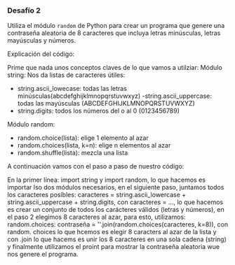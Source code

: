 ### Desafío 2

Utiliza el módulo `random` de Python para crear un programa que genere una contraseña aleatoria de 8 caracteres que incluya letras minúsculas, letras mayúsculas y números.

Explicación del código:

Prime que nada unos conceptos claves de lo que vamos a utilziar: 
Módulo string: Nos da listas de caracteres útiles:
- string.ascii_lowecase: todas las letras minúsculas(abcdefghijklmnopqrstuvwxyz)
-string.ascii_uppercase: todas las mayúsculas (ABCDEFGHIJKLMNOPQRSTUVWXYZ)
- string.digits: todos los números del o al 0 (0123456789)

Módulo random: 
- random.choice(lista): elige 1 elemento al azar
- random.choices(lista, k=n): elige n elementos al azar
- random.shuffle(lista): mezcla una lista

A continuación vamos con el paso a paso de nuestro código:

En la primer línea: import string y import random, lo que hacemos es importar lso dos módulos necesarios, en el siguiente paso, juntamos todos los caracteres posibles: caracteres = string.ascii_lowercase + string.ascii_uppercase + string.digits, con caracteres = ..., lo que hacemos es crear un conjunto de todos los carácteres válidos (letras y números),
en el paso 2 elegimos 8 caracteres al azar, para esto, utilizamos: random.choices: contraseña = ''.join(random.choices(caracteres, k=8)), con random. choices lo que hcemos es elegir 8 caracters al azar de la lista y con .join lo que hacems es unir los 8 caracteres en una sola cadena (string) y finalmente utilizamos el proint para mostrar la contraseña aleatoria wue nos genere el programa. 